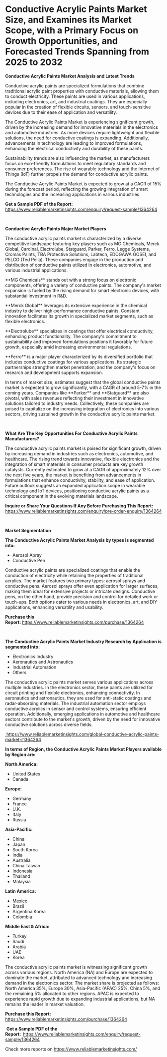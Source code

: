 <p><h1>Conductive Acrylic Paints Market Size, and Examines its Market Scope, with a Primary Focus on Growth Opportunities, and Forecasted Trends Spanning from 2025 to 2032</h1></p><p><strong>Conductive Acrylic Paints Market Analysis and Latest Trends</strong></p>
<p><p>Conductive acrylic paints are specialized formulations that combine traditional acrylic paint properties with conductive materials, allowing them to conduct electricity. These paints are used in various applications, including electronics, art, and industrial coatings. They are especially popular in the creation of flexible circuits, sensors, and touch-sensitive devices due to their ease of application and versatility.</p><p>The Conductive Acrylic Paints Market is experiencing significant growth, driven by the increasing demand for innovative materials in the electronics and automotive industries. As more devices require lightweight and flexible solutions, the need for conductive coatings is expanding. Additionally, advancements in technology are leading to improved formulations, enhancing the electrical conductivity and durability of these paints.</p><p>Sustainability trends are also influencing the market, as manufacturers focus on eco-friendly formulations to meet regulatory standards and consumer preferences. The rise of wearable technology and the Internet of Things (IoT) further propels the demand for conductive acrylic paints.</p><p>The Conductive Acrylic Paints Market is expected to grow at a CAGR of 15% during the forecast period, reflecting the growing integration of smart technologies and the increasing applications in various industries.</p></p>
<p><strong>Get a Sample PDF of the Report:&nbsp;</strong> <a href="https://www.reliablemarketinsights.com/enquiry/request-sample/1364264?utm_campaign=2137&utm_medium=2&utm_source=Github&utm_content=ia&utm_term=03022025&utm_id=conductive-acrylic-paints">https://www.reliablemarketinsights.com/enquiry/request-sample/1364264</a></p>
<p>&nbsp;</p>
<p><strong>Conductive Acrylic Paints Major Market Players</strong></p>
<p><p>The conductive acrylic paints market is characterized by a diverse competitive landscape featuring key players such as MG Chemicals, Merck Global, Cardinal, Electrolube, Statguard, Parker, Ferro, Legge Systems, Cromas Paints, TBA Protective Solutions, Labtech, EDOGAWA GOSEI, and PELCO (Ted Pella). These companies engage in the production and distribution of conductive paints utilized in electronics, automotive, and various industrial applications.</p><p>**MG Chemicals** stands out with a strong focus on electronic components, offering a variety of conductive paints. The company's market expansion is fueled by the rising demand for smart electronic devices, with substantial investment in R&D.</p><p>**Merck Global** leverages its extensive experience in the chemical industry to deliver high-performance conductive paints. Constant innovation facilitates its growth in specialized market segments, such as flexible electronics.</p><p>**Electrolube** specializes in coatings that offer electrical conductivity, enhancing product functionality. The company's commitment to sustainability and improved formulations positions it favorably for future growth, especially amid increasing environmental regulations.</p><p>**Ferro** is a major player characterized by its diversified portfolio that includes conductive coatings for various applications. Its strategic partnerships strengthen market penetration, and the company's focus on research and development supports expansion.</p><p>In terms of market size, estimates suggest that the global conductive paints market is expected to grow significantly, with a CAGR of around 5-7% in the coming years. Companies like **Parker** and **Statguard** are also pivotal, with sales revenues reflecting their investment in innovative solutions tailored to industry needs. Collectively, these companies are poised to capitalize on the increasing integration of electronics into various sectors, driving sustained growth in the conductive acrylic paints market.</p></p>
<p>&nbsp;</p>
<p><strong>What Are The Key Opportunities For Conductive Acrylic Paints Manufacturers?</strong></p>
<p><p>The conductive acrylic paints market is poised for significant growth, driven by increasing demand in industries such as electronics, automotive, and healthcare. The rising trend towards innovative, flexible electronics and the integration of smart materials in consumer products are key growth catalysts. Currently estimated to grow at a CAGR of approximately 12% over the next five years, the market is benefiting from advancements in formulations that enhance conductivity, stability, and ease of application. Future outlook suggests an expanded application scope in wearable technology and IoT devices, positioning conductive acrylic paints as a critical component in the evolving materials landscape.</p></p>
<p><strong>Inquire or Share Your Questions If Any Before Purchasing This Report:</strong> <a href="https://www.reliablemarketinsights.com/enquiry/pre-order-enquiry/1364264?utm_campaign=2137&utm_medium=2&utm_source=Github&utm_content=ia&utm_term=03022025&utm_id=conductive-acrylic-paints">https://www.reliablemarketinsights.com/enquiry/pre-order-enquiry/1364264</a></p>
<p>&nbsp;</p>
<p><strong>Market Segmentation</strong></p>
<p><strong>The Conductive Acrylic Paints Market Analysis by types is segmented into:</strong></p>
<p><ul><li>Aerosol Apray</li><li>Conductive Pen</li></ul></p>
<p><p>Conductive acrylic paints are specialized coatings that enable the conduction of electricity while retaining the properties of traditional acrylics. The market features two primary types: aerosol sprays and conductive pens. Aerosol sprays offer even application for larger surfaces, making them ideal for extensive projects or intricate designs. Conductive pens, on the other hand, provide precision and control for detailed work or touch-ups. Both options cater to various needs in electronics, art, and DIY applications, enhancing versatility and usability.</p></p>
<p><strong>Purchase this Report:&nbsp;</strong><a href="https://www.reliablemarketinsights.com/purchase/1364264?utm_campaign=2137&utm_medium=2&utm_source=Github&utm_content=ia&utm_term=03022025&utm_id=conductive-acrylic-paints">https://www.reliablemarketinsights.com/purchase/1364264</a></p>
<p>&nbsp;</p>
<p><strong>The Conductive Acrylic Paints Market Industry Research by Application is segmented into:</strong></p>
<p><ul><li>Electronics Industry</li><li>Aeronautics and Astronautics</li><li>Industrial Automation</li><li>Others</li></ul></p>
<p><p>The conductive acrylic paints market serves various applications across multiple industries. In the electronics sector, these paints are utilized for circuit printing and flexible electronics, enhancing connectivity. In aeronautics and astronautics, they are used for anti-static coatings and radar-absorbing materials. The industrial automation sector employs conductive acrylics in sensor and control systems, ensuring efficient operation. Additionally, emerging applications in automotive and healthcare sectors contribute to the market's growth, driven by the need for innovative conductive solutions across diverse fields.</p></p>
<p><a href="https://www.reliablemarketinsights.com/global-conductive-acrylic-paints-market-r1364264?utm_campaign=2137&utm_medium=2&utm_source=Github&utm_content=ia&utm_term=03022025&utm_id=conductive-acrylic-paints">&nbsp;https://www.reliablemarketinsights.com/global-conductive-acrylic-paints-market-r1364264</a></p>
<p><strong>In terms of Region, the Conductive Acrylic Paints Market Players available by Region are:</strong></p>
<p>
    <p> <strong> North America: </strong>
        <ul>
            <li>United States</li>
            <li>Canada</li>
        </ul>
        </p> 
    <p> <strong> Europe: </strong>
        <ul>
            <li>Germany</li>
            <li>France</li>
            <li>U.K.</li>
            <li>Italy</li>
            <li>Russia</li>
        </ul>
        </p> 
    <p> <strong> Asia-Pacific: </strong>
        <ul>
            <li>China</li>
            <li>Japan</li>
            <li>South Korea</li>
            <li>India</li>
            <li>Australia</li>
            <li>China Taiwan</li>
            <li>Indonesia</li>
            <li>Thailand</li>
            <li>Malaysia</li>
        </ul>
        </p> 
    <p> <strong> Latin America: </strong>
        <ul>
            <li>Mexico</li>
            <li>Brazil</li>
            <li>Argentina Korea</li>
            <li>Colombia</li>
        </ul>
        </p> 
    <p> <strong> Middle East & Africa: </strong>
        <ul>
            <li>Turkey</li>
            <li>Saudi</li>
            <li>Arabia</li>
            <li>UAE</li>
            <li>Korea</li>
        </ul>
    </p>
    </p>
<p><p>The conductive acrylic paints market is witnessing significant growth across various regions. North America (NA) and Europe are expected to dominate the market, attributed to advanced technology and increasing demand in the electronics sector. The market share is projected as follows: North America 35%, Europe 30%, Asia-Pacific (APAC) 25%, China 5%, and the remaining 5% allocated to other regions. APAC is expected to experience rapid growth due to expanding industrial applications, but NA remains the leader in market valuation.</p></p>
<p><strong>Purchase this Report: </strong><a href="https://www.reliablemarketinsights.com/purchase/1364264?utm_campaign=2137&utm_medium=2&utm_source=Github&utm_content=ia&utm_term=03022025&utm_id=conductive-acrylic-paints">https://www.reliablemarketinsights.com/purchase/1364264</a></p>
<p>&nbsp;<strong>Get a Sample PDF of the Report:&nbsp;&nbsp;</strong><a href="https://www.reliablemarketinsights.com/enquiry/request-sample/1364264?utm_campaign=2137&utm_medium=2&utm_source=Github&utm_content=ia&utm_term=03022025&utm_id=conductive-acrylic-paints">https://www.reliablemarketinsights.com/enquiry/request-sample/1364264</a></p>
<p><strong></strong></p>
<p>Check more reports on <a href="https://www.reliablemarketinsights.com/?utm_campaign=2137&utm_medium=2&utm_source=Github&utm_content=ia&utm_term=03022025&utm_id=conductive-acrylic-paints">https://www.reliablemarketinsights.com/</a></p>